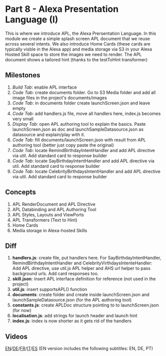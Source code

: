 # Part 8 - Alexa Presentation Language (I)

This is where we introduce APL, the Alexa Prersentation Language. In this module we create a simple splash screen APL document that we reuse across several intents.
We also introduce Home Cards (these cards are typically visble in the Alexa app) and media storage via S3 in your Alexa Hosted Skill space to store the images we need to render.
The APL document shows a tailored hint (thanks to the testToHint transformer)

## Milestones

1. *Build Tab*: enable APL interface
2. *Code Tab*: create documents folder. Go to S3 Media folder and add all image files in the project's documents/images
3. *Code Tab*: in documents folder create launchScreen.json and leave empty
4. *Code Tab*: add handlers.js file, move all handlers here, index.js becomes very small
4. *Display Tab*: open APL authoring tool to explain the basics. Paste launchScreen.json as doc and launchSampleDatasource.json as datasource and explain/play with it.
5. *Code Tab*: fill documents/launchScreen.json with result from APL authoring tool (better just copy paste the original)
6. *Code Tab*: locate RemindBirthdayIntentHandler and add APL directive via util. Add standard card to response builder
7. *Code Tab*: locate SayBirthdayIntentHandler and add APL directive via util. Add standard card to response builder
8. *Code Tab*: locate CelebrityBirthdaysIntentHandler and add APL directive via util. Add standard card to response builder

## Concepts

1. APL RenderDocument and APL Directive
2. APL Databinding and APL Authoring Tool
3. APL Styles, Layouts and ViewPorts
4. APL Transformers (Text to Hint)
5. Home Cards
6. Media storage in Alexa-hosted Skills

## Diff

1. **handlers.js**: create file, put handlers here. For SayBirthdayIntentHandler, RemindBirthdayIntentHandler and CelebrityVirthdaysIntenteHandler: Add APL directive, use util.js APL helper and AHS url helper to pass background urls. Add card responses too.
2. **skill.json**: insert APL interface definition for reference (not used in the project)
3. **util.js**: insert supportsAPL() function
4. **documents**: create folder and create inside launchScreen.json and launchSampleDatasource.json (for the APL authoring tool)
5. **constants.js**: create APLDoc structure pointing to to launchScreen.json (for now)
6. **localisation.js**: add strings for launch header and launch hint
7. **index.js**: index is now shorter as it gets rid of the handlers

## Videos

[EN](https://alexa.design/zerotohero8)/[DE](https://alexa.design/de_zerotohero8)/[FR](https://alexa.design/fr_zerotohero8)/[IT](https://alexa.design/it_zerotohero8)/[ES](../README_ES.md)
(EN version includes the following subtitles: EN, DE, PT)